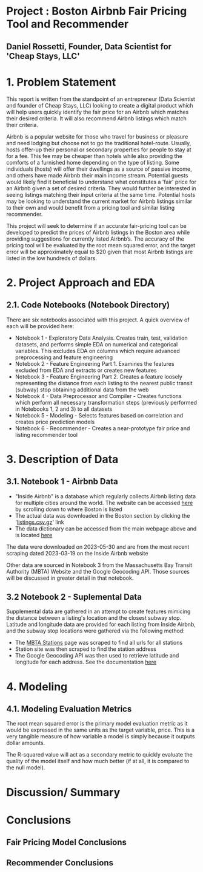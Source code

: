 # Project : Boston Airbnb Fair Pricing Tool and Recommender
## Daniel Rossetti, Founder, Data Scientist for 'Cheap Stays, LLC'

# 1. Problem Statement
This report is written from the standpoint of an entrepreneur (Data Scientist and founder of Cheap Stays, LLC) looking to create a digital product which will help users quickly identify the fair price for an Airbnb which matches their desired criteria. It will also recommend Airbnb listings which match their criteria.

Airbnb is a popular website for those who travel for business or pleasure and need lodging but choose not to go the traditional hotel-route.  Usually, hosts offer-up their personal or secondary properties for people to stay at for a fee.  This fee may be cheaper than hotels while also providing the comforts of a furnished home depending on the type of listing.  Some individuals (hosts) will offer their dwellings as a source of passive income, and others have made Airbnb their main income stream.  Potential guests would likely find it beneficial to understand what constitutes a 'fair' price for an Airbnb given a set of desired criteria.  They would further be interested in seeing listings matching their input criteria at the same time.  Potential hosts may be looking to understand the current market for Airbnb listings similar to their own and would benefit from a pricing tool and similar listing recommender.

This project will seek to determine if an accurate fair-pricing tool can be developed to predict the prices of Airbnb listings in the Boston area while providing suggestions for currently listed Airbnb’s.  The accuracy of the pricing tool will be evaluated by the root mean squared error, and the target error will be approximately equal to $20 given that most Airbnb listings are listed in the low hundreds of dollars.

# 2. Project Approach and EDA
## 2.1.  Code Notebooks (Notebook Directory)
There are six notebooks associated with this project.  A quick overview of each will be provided here:

* Notebook 1 - Exploratory Data Analysis.  Creates train, test, validation datasets, and performs simple EDA on numerical and categorical variables.  This excludes EDA on columns which require advanced preprocessing and feature engineering
* Notebook 2 - Feature Engineering Part 1.  Examines the features excluded from EDA and extracts or creates new features
* Notebook 3 - Feature Engineering Part 2.  Creates a feature loosely representing the distance from each listing to the nearest public transit (subway) stop obtaining additional data from the web
* Notebook 4 - Data Preprocessor and Compiler - Creates functions which perform all necessary transformation steps (previously performed in Notebooks 1, 2 and 3) to all datasets
* Notebook 5 - Modeling - Selects features based on correlation and creates price prediction models
* Notebook 6 - Recommender - Creates a near-prototype fair price and listing recommender tool


# 3. Description of Data
## 3.1. Notebook 1 - Airbnb Data
* "Inside Airbnb" is a database which regularly collects Airbnb listing data for multiple cities around the world.  The website can be accessed [here](http://insideairbnb.com/get-the-data/) by scrolling down to where Boston is listed
* The actual data was downloaded in the Boston section by clicking the '[listings.csv.gz](http://data.insideairbnb.com/united-states/ma/boston/2023-03-19/data/listings.csv.gz)' link
* The data dictionary can be accessed from the main webpage above and is located [here](https://docs.google.com/spreadsheets/d/1iWCNJcSutYqpULSQHlNyGInUvHg2BoUGoNRIGa6Szc4/edit#gid=1322284596)

The data were downloaded on 2023-05-30 and are from the most recent scraping dated 2023-03-19 on the Inside Airbnb website


Other data are sourced in Notebook 3 from the Massachusetts Bay Transit Authority (MBTA) Website and the Google Geocoding API.  Those sources will be discussed in greater detail in that notebook.

## 3.2 Notebook 2 - Suplemental Data
Supplemental data are gathered in an attempt to create features mimicing the distance between a listing's location and the closest subway stop.  Latitude and longitude data are provided for each listing from Inside Airbnb, and the subway stop locations were gathered via the following method:
* The [MBTA Stations](https://www.mbta.com/stops/subway) page was scraped to find all urls for all stations
* Station site was then scraped to find the station address
* The Google Geocoding API was then used to retrieve latitude and longitude for each address.  See the documentation [here](https://developers.google.com/maps/documentation/geocoding)

# 4. Modeling

## 4.1. Modeling Evaluation Metrics
The root mean squared error is the primary model evaluation metric as it would be expressed in the same units as the target variable, price.  This is a very tangible measure of how variable a model is simply because it outputs dollar amounts.

The R-squared value will act as a secondary metric to quickly evaluate the quality of the model itself and how much better (if at all, it is compared to the null model).

# Discussion/ Summary

# Conclusions
## Fair Pricing Model Conclusions

## Recommender Conclusions